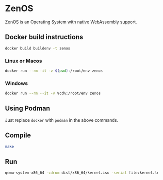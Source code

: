 # ZenOS

ZenOS is an Operating System with native WebAssembly support.

## Docker build instructions

```sh
docker build buildenv -t zenos
```

### Linux or Macos
```sh
docker run --rm -it -v $(pwd):/root/env zenos
```

### Windows
```sh
docker run --rm --it -v %cd%:/root/env zenos
```

## Using Podman

Just replace `docker` with `podman` in the above commands.

## Compile

```sh
make
```

## Run

```sh
qemu-system-x86_64 -cdrom dist/x86_64/kernel.iso -serial file:kernel.log
```
